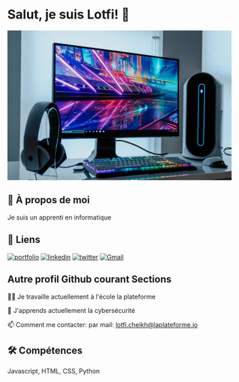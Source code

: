 # Salut, je suis Lotfi! 👋
<img src="https://github.com/lotfi-cheikh/lotfi-cheikh/blob/main/Quelle-resolution-pour-ecran-pc-gamer.jpg" />

## 🚀 À propos de moi
Je suis un apprenti en informatique

## 🔗 Liens
[![portfolio](https://img.shields.io/badge/my_portfolio-000?style=for-the-badge&logo=ko-fi&logoColor=white)](https://katherineoelsner.com/)
[![linkedin](https://img.shields.io/badge/linkedin-0A66C2?style=for-the-badge&logo=linkedin&logoColor=white)](https://www.linkedin.com/)
[![twitter](https://img.shields.io/badge/twitter-1DA1F2?style=for-the-badge&logo=twitter&logoColor=white)](https://twitter.com/)
[![Gmail](https://img.shields.io/badge/Gmail-EA4335?style=for-the-badge&logo=gmail&logoColor=white)](mailto:lotfi.cheikh@laplateforme.io)

## Autre profil Github courant Sections
👩‍💻 Je travaille actuellement à l'école la plateforme

🧠 J'apprends actuellement la cybersécurité

📫 Comment me contacter:
par mail: lotfi.cheikh@laplateforme.io




## 🛠 Compétences
Javascript, HTML, CSS, Python
